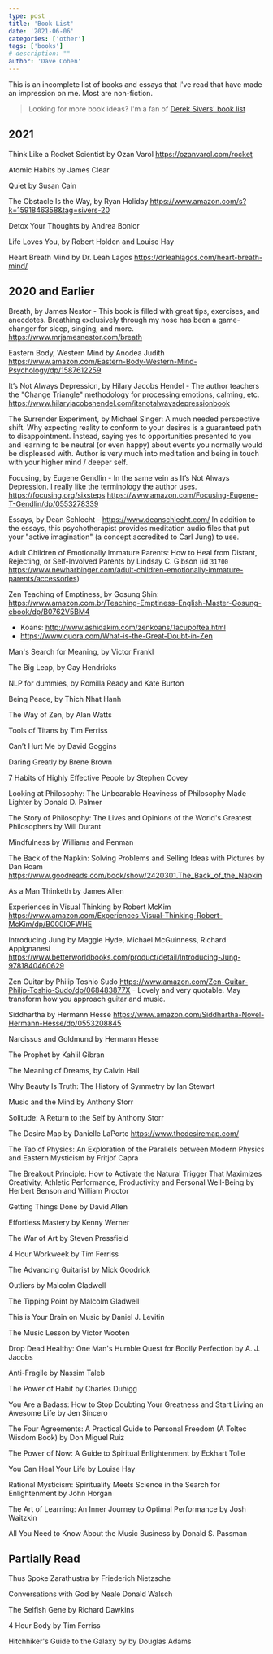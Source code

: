 ```yaml
---
type: post
title: 'Book List'
date: '2021-06-06'
categories: ['other']
tags: ['books']
# description: ""
author: 'Dave Cohen'
---
```


This is an incomplete list of books and essays that I've read that have made an impression on me. Most are non-fiction.

> Looking for more book ideas? I'm a fan of [Derek Sivers' book list](https://sive.rs/book/)

## 2021

Think Like a Rocket Scientist by Ozan Varol <https://ozanvarol.com/rocket>

Atomic Habits by James Clear

Quiet by Susan Cain

The Obstacle Is the Way, by Ryan Holiday <https://www.amazon.com/s?k=1591846358&tag=sivers-20>

Detox Your Thoughts by Andrea Bonior

Life Loves You, by Robert Holden and Louise Hay

Heart Breath Mind by Dr. Leah Lagos <https://drleahlagos.com/heart-breath-mind/>

## 2020 and Earlier

Breath, by James Nestor - This book is filled with great tips, exercises, and anecdotes. Breathing exclusively through my nose has been a game-changer for sleep, singing, and more. <https://www.mrjamesnestor.com/breath>

Eastern Body, Western Mind by Anodea Judith <https://www.amazon.com/Eastern-Body-Western-Mind-Psychology/dp/1587612259>

It’s Not Always Depression, by Hilary Jacobs Hendel - The author teachers the "Change Triangle" methodology for processing emotions, calming, etc. <https://www.hilaryjacobshendel.com/itsnotalwaysdepressionbook>

The Surrender Experiment, by Michael Singer: A much needed perspective shift. Why expecting reality to conform to your desires is a guaranteed path to disappointment. Instead, saying yes to opportunities presented to you and learning to be neutral (or even happy) about events you normally would be displeased with. Author is very much into meditation and being in touch with your higher mind / deeper self.

Focusing, by Eugene Gendlin - In the same vein as It’s Not Always Depression. I really like the terminology the author uses. <https://focusing.org/sixsteps> <https://www.amazon.com/Focusing-Eugene-T-Gendlin/dp/0553278339>

Essays, by Dean Schlecht - <https://www.deanschlecht.com/> In addition to the essays, this psychotherapist provides meditation audio files that put your "active imagination" (a concept accredited to Carl Jung) to use.

Adult Children of Emotionally Immature Parents: How to Heal from Distant, Rejecting, or Self-Involved Parents by Lindsay C. Gibson (id `31700` <https://www.newharbinger.com/adult-children-emotionally-immature-parents/accessories>)

Zen Teaching of Emptiness, by Gosung Shin: <https://www.amazon.com.br/Teaching-Emptiness-English-Master-Gosung-ebook/dp/B0762V5BM4>

- Koans: <http://www.ashidakim.com/zenkoans/1acupoftea.html>
- <https://www.quora.com/What-is-the-Great-Doubt-in-Zen>

Man's Search for Meaning, by Victor Frankl

The Big Leap, by Gay Hendricks

NLP for dummies, by Romilla Ready and Kate Burton

Being Peace, by Thich Nhat Hanh

The Way of Zen, by Alan Watts

Tools of Titans by Tim Ferriss

Can’t Hurt Me by David Goggins

Daring Greatly by Brene Brown

7 Habits of Highly Effective People by Stephen Covey

Looking at Philosophy: The Unbearable Heaviness of Philosophy Made Lighter
by Donald D. Palmer

The Story of Philosophy: The Lives and Opinions of the World's Greatest Philosophers
by Will Durant

Mindfulness by Williams and Penman

The Back of the Napkin: Solving Problems and Selling Ideas with Pictures by Dan Roam <https://www.goodreads.com/book/show/2420301.The_Back_of_the_Napkin>

As a Man Thinketh by James Allen

Experiences in Visual Thinking by Robert McKim <https://www.amazon.com/Experiences-Visual-Thinking-Robert-McKim/dp/B000IOFWHE>

Introducing Jung by Maggie Hyde, Michael McGuinness, Richard Appignanesi <https://www.betterworldbooks.com/product/detail/Introducing-Jung-9781840460629>

Zen Guitar by Philip Toshio Sudo <https://www.amazon.com/Zen-Guitar-Philip-Toshio-Sudo/dp/068483877X> - Lovely and very quotable. May transform how you approach guitar and music.

Siddhartha by Hermann Hesse <https://www.amazon.com/Siddhartha-Novel-Hermann-Hesse/dp/0553208845>

Narcissus and Goldmund by Hermann Hesse

The Prophet by Kahlil Gibran

The Meaning of Dreams, by Calvin Hall

Why Beauty Is Truth: The History of Symmetry by Ian Stewart

Music and the Mind by Anthony Storr

Solitude: A Return to the Self by Anthony Storr

The Desire Map by Danielle LaPorte <https://www.thedesiremap.com/>

The Tao of Physics: An Exploration of the Parallels between Modern Physics and Eastern Mysticism by Fritjof Capra

The Breakout Principle: How to Activate the Natural Trigger That Maximizes Creativity, Athletic Performance, Productivity and Personal Well-Being by Herbert Benson and William Proctor

Getting Things Done by David Allen

Effortless Mastery by Kenny Werner

The War of Art by Steven Pressfield

4 Hour Workweek by Tim Ferriss

The Advancing Guitarist by Mick Goodrick

Outliers by Malcolm Gladwell

The Tipping Point by Malcolm Gladwell

This is Your Brain on Music by Daniel J. Levitin

The Music Lesson by Victor Wooten

Drop Dead Healthy: One Man's Humble Quest for Bodily Perfection by A. J. Jacobs

Anti-Fragile by Nassim Taleb

The Power of Habit by Charles Duhigg

You Are a Badass: How to Stop Doubting Your Greatness and Start Living an Awesome Life by Jen Sincero

The Four Agreements: A Practical Guide to Personal Freedom (A Toltec Wisdom Book) by Don Miguel Ruiz

The Power of Now: A Guide to Spiritual Enlightenment by Eckhart Tolle

You Can Heal Your Life by Louise Hay

Rational Mysticism: Spirituality Meets Science in the Search for Enlightenment by John Horgan

The Art of Learning: An Inner Journey to Optimal Performance by Josh Waitzkin

All You Need to Know About the Music Business by Donald S. Passman

## Partially Read

Thus Spoke Zarathustra by Friederich Nietzsche

Conversations with God by Neale Donald Walsch

The Selfish Gene by Richard Dawkins

4 Hour Body by Tim Ferriss

Hitchhiker's Guide to the Galaxy by by Douglas Adams
